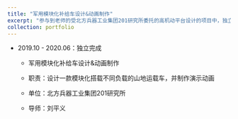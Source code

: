 ```yaml
---
title: "军用模块化补给车设计&动画制作"
excerpt: "参与到老师的受北方兵器工业集团201研究所委托的高机动平台设计的项目中，独立负责设计模块化的军用运输车，使用solidworks 和c4d建模，c4d制作动画。方案获得甲方认可。<br/><img src='/images/500x300.png'>"
collection: portfolio
---
```


- 2019.10 - 2020.06：独立完成

  - 军用模块化补给车设计&动画制作

  - 职责：设计一款模块化搭载不同负载的山地运载车，并制作演示动画

  - 单位：北方兵器工业集团201研究所

  - 导师：刘平义

